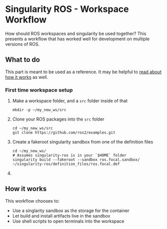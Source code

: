 # Singularity ROS - Workspace Workflow

How should ROS workspaces and singularity be used together?
This presents a workflow that has worked well for development on multiple versions of ROS.

## What to do

This part is meant to be used as a reference.
It may be helpful to [read about how it works](#How_it_works) as well.

### First time workspace setup

1. Make a workspace folder, and a `src` folder inside of that
    ```console
    mkdir -p ~/my_new_ws/src
    ```
1. Clone your ROS packages into the `src` folder
    ```console
    cd ~/my_new_ws/src
    git clone https://github.com/ros2/examples.git
    ```
1. Create a fakeroot singularity sandbox from one of the definition files
    ```console
    cd ~/my_new_ws/
    # Assumes singularity-ros is in your `$HOME` folder
    singularity build --fakeroot --sandbox ros.focal.sandbox/ ~/singularity-ros/definition_files/ros.focal.def
    ```
1.

## How it works

This workflow chooses to:

* Use a singlarity sandbox as the storage for the container
* Let build and install artifacts live in the sandbox
* Use shell scripts to open terminals into the workspace
